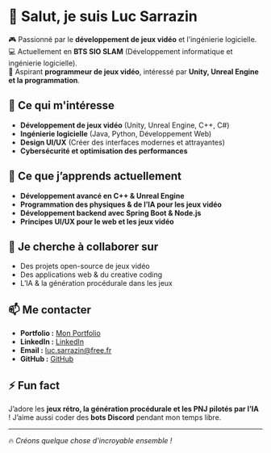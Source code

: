 # 👋 Salut, je suis Luc Sarrazin  

🎮 Passionné par le **développement de jeux vidéo** et l’ingénierie logicielle.  
💻 Actuellement en **BTS SIO SLAM** (Développement informatique et ingénierie logicielle).  
🚀 Aspirant **programmeur de jeux vidéo**, intéressé par **Unity, Unreal Engine et la programmation**.  

## 👀 Ce qui m'intéresse  
- **Développement de jeux vidéo** (Unity, Unreal Engine, C++, C#)  
- **Ingénierie logicielle** (Java, Python, Développement Web)  
- **Design UI/UX** (Créer des interfaces modernes et attrayantes)  
- **Cybersécurité et optimisation des performances**  

## 🌱 Ce que j’apprends actuellement  
- **Développement avancé en C++ & Unreal Engine**  
- **Programmation des physiques & de l’IA pour les jeux vidéo**  
- **Développement backend avec Spring Boot & Node.js**  
- **Principes UI/UX pour le web et les jeux vidéo**  

## 💞️ Je cherche à collaborer sur  
- Des projets open-source de jeux vidéo  
- Des applications web & du creative coding  
- L’IA & la génération procédurale dans les jeux  

## 📫 Me contacter  
- **Portfolio :** [Mon Portfolio](https://lucsarrazin.github.io/)
- **LinkedIn :** [LinkedIn](https://linkedin.com/in/lucsarrazin/)
- **Email :** luc.sarrazin@free.fr  
- **GitHub :** [GitHub](https://github.com/LucSarrazin) 

## ⚡ Fun fact  
J’adore les **jeux rétro, la génération procédurale et les PNJ pilotés par l’IA** ! J’aime aussi coder des **bots Discord** pendant mon temps libre.  

---

🔥 *Créons quelque chose d'incroyable ensemble !*  
